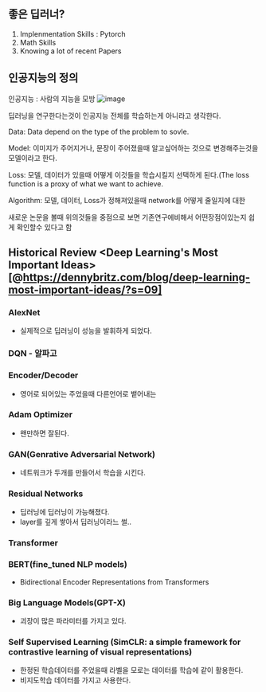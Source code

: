 
## 좋은 딥러너?
1. Implenmentation Skills : Pytorch
2. Math Skills
3. Knowing a lot of recent Papers


## 인공지능의 정의 
인공지능 : 사람의 지능을 모방 
![image](https://user-images.githubusercontent.com/35412566/132290122-1a656ec1-8c26-4c6f-80ee-ecddc2cfba27.png)

딥러닝을 연구한다는것이 인공지능 전체를 학습하는게 아니라고 생각한다. 

Data: Data depend on the type of the problem to sovle.

Model: 이미지가 주어지거나, 문장이 주어졌을때 알고싶어하는 것으로 변경해주는것을 모델이라고 한다.

Loss: 모델, 데이터가 있을때 어떻게 이것들을 학습시킬지 선택하게 된다.(The loss function is a proxy of what we want to achieve.

Algorithm: 모델, 데이터, Loss가 정해져있을때 network를 어떻게 줄일지에 대한  

새로운 논문을 볼때 위의것들을 중점으로 보면 기존연구에비해서 어떤장점이있는지 쉽게 확인할수 있다고 함
<br>

## Historical Review <Deep Learning's Most Important Ideas> [@https://dennybritz.com/blog/deep-learning-most-important-ideas/?s=09]

### AlexNet
 - 실제적으로 딥러닝이 성능을 발휘하게 되었다. 

### DQN - 알파고


### Encoder/Decoder
 - 영어로 되어있는 주었을때 다른언어로 뱉어내는

### Adam Optimizer
 - 왠만하면 잘된다. 

### GAN(Genrative Adversarial Network)
 - 네트워크가 두개를 만들어서 학습을 시킨다. 

### Residual Networks
 - 딥러닝에 딥러닝이 가능해졌다. 
 - layer를 깊게 쌓아서 딥러닝이라느 썰.. 

### Transformer <Attention Is All You Need>
 
### BERT(fine_tuned NLP models)
  - Bidirectional Encoder Representations from Transformers

### Big Language Models(GPT-X)
  - 괴장이 많은 파라미터를 가지고 있다. 
  
### Self Supervised Learning (SimCLR: a simple framework for contrastive learning of visual representations)
  - 한정된 학습데이터를 주었을때 라벨을 모로는 데이터를 학습에 같이 활용한다. 
  - 비지도학습 데이터를 가지고 사용한다. 


